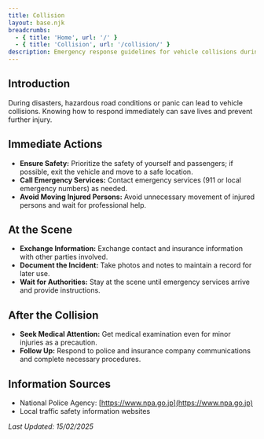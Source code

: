 ```yaml
---
title: Collision
layout: base.njk
breadcrumbs:
  - { title: 'Home', url: '/' }
  - { title: 'Collision', url: '/collision/' }
description: Emergency response guidelines for vehicle collisions during disasters.
---
```


## Introduction

During disasters, hazardous road conditions or panic can lead to vehicle collisions. Knowing how to respond immediately can save lives and prevent further injury.

## Immediate Actions

- **Ensure Safety:** Prioritize the safety of yourself and passengers; if possible, exit the vehicle and move to a safe location.
- **Call Emergency Services:** Contact emergency services (911 or local emergency numbers) as needed.
- **Avoid Moving Injured Persons:** Avoid unnecessary movement of injured persons and wait for professional help.

## At the Scene

- **Exchange Information:** Exchange contact and insurance information with other parties involved.
- **Document the Incident:** Take photos and notes to maintain a record for later use.
- **Wait for Authorities:** Stay at the scene until emergency services arrive and provide instructions.

## After the Collision

- **Seek Medical Attention:** Get medical examination even for minor injuries as a precaution.
- **Follow Up:** Respond to police and insurance company communications and complete necessary procedures.

## Information Sources

- National Police Agency: [https://www.npa.go.jp](https://www.npa.go.jp)
- Local traffic safety information websites

_Last Updated: 15/02/2025_
